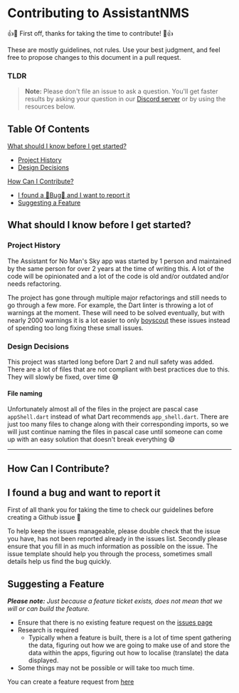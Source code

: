 # Contributing to AssistantNMS

:+1::tada: First off, thanks for taking the time to contribute! :tada::+1:

These are mostly guidelines, not rules. Use your best judgment, and feel free to propose changes to this document in a pull request.

### TLDR
> **Note:** Please don't file an issue to ask a question. You'll get faster results by asking your question in our [Discord server](https://assistantapps.com/discord) or by using the resources below.

## Table Of Contents

[What should I know before I get started?](#what-should-i-know-before-i-get-started)
  * [Project History](#project-history)
  * [Design Decisions](#design-decisions)

[How Can I Contribute?](#how-can-i-contribute)
  * [I found a 🐛Bug🐛 and I want to report it](#i-found-a-bug-and-want-to-report-it)
  * [Suggesting a Feature](#suggesting-a-feature)


## What should I know before I get started?

### Project History

The Assistant for No Man's Sky app was started by 1 person and maintained by the same person for over 2 years at the time of writing this. A lot of the code will be opinionated and a lot of the code is old and/or outdated and/or needs refactoring.

The project has gone through multiple major refactorings and still needs to go through a few more. For example, the Dart linter is throwing a lot of warnings at the moment. These will need to be solved eventually, but with nearly 2000 warnings it is a lot easier to only [boyscout](https://www.stepsize.com/blog/how-to-be-an-effective-boy-girl-scout-engineer) these issues instead of spending too long fixing these small issues.

### Design Decisions
This project was started long before Dart 2 and null safety was added. There are a lot of files that are not compliant with best practices due to this. They will slowly be fixed, over time 😅

#### File naming
Unfortunately almost all of the files in the project are pascal case `appShell.dart` instead of what Dart recommends `app_shell.dart`. There are just too many files to change along with their corresponding imports, so we will just continue naming the files in pascal case until someone can come up with an easy solution that doesn't break everything 😅

---

## How Can I Contribute?

## I found a bug and want to report it

First of all thank you for taking the time to check our guidelines before creating a Github issue 💪

To help keep the issues manageable, please double check that the issue you have, has not been reported already in the issues list. Secondly please ensure that you fill in as much information as possible on the issue. The issue template should help you through the process, sometimes small details help us find the bug quickly.

## Suggesting a Feature

_**Please note:** Just because a feature ticket exists, does not mean that we will or can build the feature._ 

- Ensure that there is no existing feature request on the [issues page](https://github.com/AssistantNMS/App/issues)
- Research is required
  - Typically when a feature is built, there is a lot of time spent gathering the data, figuring out how we are going to make use of and store the data within the apps, figuring out how to localise (translate) the data displayed.
- Some things may not be possible or will take too much time.

You can create a feature request from [here](https://github.com/AssistantNMS/App/issues/new?assignees=&labels=idea&template=---feature-request.md)


